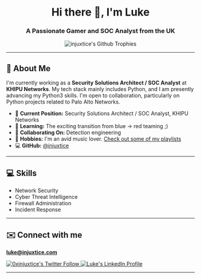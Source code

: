 <div align="center">
  <h1>Hi there 👋, I'm Luke</h1>
  <h3>A Passionate Gamer and SOC Analyst from the UK</h3>
  <img src="https://github-profile-trophy.vercel.app/?username=injuxtice&row=2&column=3&theme=gruvbox" alt="injuxtice's Github Trophies" />
</div>

---

## 🚀 About Me
I'm currently working as a **Security Solutions Architect / SOC Analyst** at **KHIPU Networks**. My tech stack mainly includes Python, and I am presently advancing my Python3 skills. I'm open to collaboration, particularly on Python projects related to Palo Alto Networks.

- 🔭 **Current Position:** Security Solutions Architect / SOC Analyst, KHIPU Networks
- 🌱 **Learning:** The exciting transition from blue -> red teaming ;)
- 🎉 **Collaborating On:** Detection engineering
- 🎹 **Hobbies:** I'm an avid music lover. [Check out some of my playlists](https://open.spotify.com/user/mlinku?si=71a124fb504a46a4)
- 💻 **GitHub:** [@injuxtice](https://github.com/injuxtice)

---



## 💻 Skills
- Network Security
- Cyber Threat Intelligence
- Firewall Administration
- Incident Response

---

## ✉️ Connect with me
 **[luke@injuxtice.com](mailto:luke@injuxtice.com)**

  <a href="https://twitter.com/0xinjuxtice" target="blank">
    <img src="https://img.shields.io/twitter/follow/0xinjuxtice?style=social&logo=twitter" alt="0xinjuxtice's Twitter Follow" />
  </a>
  <a href="https://linkedin.com/in/luke-bullimore" target="blank">
    <img src="https://img.shields.io/badge/-LinkedIn-blue?style=flat&logo=Linkedin&logoColor=white" alt="Luke's LinkedIn Profile" />

---
  </a>
</p>

